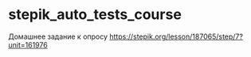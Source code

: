 # stepik_auto_tests_course
Домашнее задание к опросу
https://stepik.org/lesson/187065/step/7?unit=161976